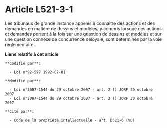# Article L521-3-1

Les tribunaux de grande instance appelés à connaître des actions et des demandes en matière de dessins et modèles, y compris
lorsque ces actions et demandes portent à la fois sur une question de dessins et modèles et sur une question connexe de
concurrence déloyale, sont déterminés par la voie réglementaire.

**Liens relatifs à cet article**

	**Codifié par**:

	  - Loi n°92-597 1992-07-01

	**Modifié par**:

	  - Loi n°2007-1544 du 29 octobre 2007 - art. 2 () JORF 30 octobre 2007
	  - Loi n°2007-1544 du 29 octobre 2007 - art. 3 () JORF 30 octobre 2007

	**Cité par**:

	  - Code de la propriété intellectuelle - art. D521-6 (VD)
